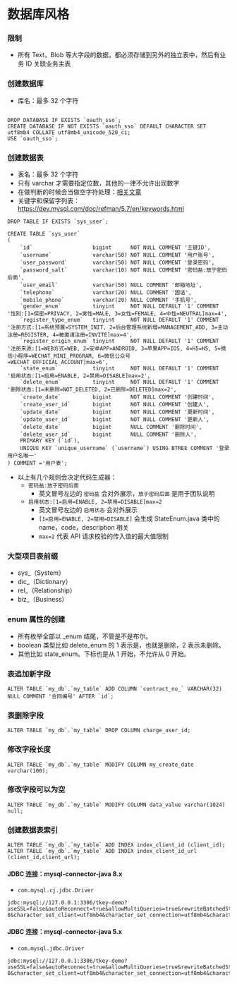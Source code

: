
# 数据库风格

### 限制

- 所有 Text，Blob 等大字段的数据，都必须存储到另外的独立表中，然后有业务 ID 关联业务主表


### 创建数据库

- 库名：最多 32 个字符

```

DROP DATABASE IF EXISTS `oauth_sso`;
CREATE DATABASE IF NOT EXISTS `oauth_sso` DEFAULT CHARACTER SET utf8mb4 COLLATE utf8mb4_unicode_520_ci;
USE `oauth_sso`;
```


### 创建数据表

- 表名：最多 32 个字符
- 只有 varchar 才需要指定位数，其他的一律不允许出现数字
- 在做判断的时候会当做空字符处理：[相关文章](https://blog.csdn.net/zcl_love_wx/article/details/78799719)
- 关键字和保留字列表：<https://dev.mysql.com/doc/refman/5.7/en/keywords.html>

```
DROP TABLE IF EXISTS `sys_user`;

CREATE TABLE `sys_user`
(
    `id`                   bigint      NOT NULL COMMENT '主键ID',
    `username`             varchar(50) NOT NULL COMMENT '用户账号',
    `user_password`        varchar(50) NOT NULL COMMENT '登录密码',
    `password_salt`        varchar(10) NOT NULL COMMENT '密码盐:放于密码后面',
    `user_email`           varchar(50) NULL COMMENT '邮箱地址',
    `telephone`            varchar(20) NULL COMMENT '固话',
    `mobile_phone`         varchar(20) NULL COMMENT '手机号',
    `gender_enum`          tinyint     NOT NULL DEFAULT '1' COMMENT '性别:[1=保密=PRIVACY, 2=男性=MALE, 3=女性=FEMALE, 4=中性=NEUTRAL]max=4',
    `register_type_enum`   tinyint     NOT NULL DEFAULT '1' COMMENT '注册方式:[1=系统预置=SYSTEM_INIT, 2=后台管理系统新增=MANAGEMENT_ADD, 3=主动注册=REGISTER, 4=被邀请注册=INVITE]max=4',
    `register_origin_enum` tinyint     NOT NULL DEFAULT '1' COMMENT '注册来源:[1=WEB方式=WEB, 2=安卓APP=ANDROID, 3=苹果APP=IOS, 4=H5=H5, 5=微信小程序=WECHAT_MINI_PROGRAM, 6=微信公众号=WECHAT_OFFICIAL_ACCOUNT]max=6',
    `state_enum`           tinyint     NOT NULL DEFAULT '1' COMMENT '启用状态:[1=启用=ENABLE, 2=禁用=DISABLE]max=2',
    `delete_enum`          tinyint     NOT NULL DEFAULT '1' COMMENT '删除状态:[1=未删除=NOT_DELETED, 2=已删除=DELETED]max=2',
    `create_date`          bigint      NOT NULL COMMENT '创建时间',
    `create_user_id`       bigint      NOT NULL COMMENT '创建人',
    `update_date`          bigint      NOT NULL COMMENT '更新时间',
    `update_user_id`       bigint      NOT NULL COMMENT '更新人',
    `delete_date`          bigint      NULL COMMENT '删除时间',
    `delete_user_id`       bigint      NULL COMMENT '删除人',
    PRIMARY KEY (`id`),
    UNIQUE KEY `unique_username` (`username`) USING BTREE COMMENT '登录用户名唯一'
) COMMENT ='用户表';
```

- 以上有几个规则会决定代码生成器：
    - `密码盐:放于密码后面`
        - 英文冒号左边的 `密码盐` 会对外展示，`放于密码后面` 是用于团队说明
    - `启用状态:[1=启用=ENABLE, 2=禁用=DISABLE]max=2`
        - 英文冒号左边的 `启用状态` 会对外展示
        - `[1=启用=ENABLE, 2=禁用=DISABLE]` 会生成 StateEnum.java 类中的 name，code，description 相关
        - `max=2` 代表 API 请求校验的传入值的最大值限制


### 大型项目表前缀

- sys_（System）
- dic_（Dictionary）
- rel_（Relationship）
- biz_（Business）


### enum 属性的创建

- 所有枚举全部以 _enum 结尾，不管是不是布尔。
- boolean 类型比如 delete_enum 的 1 表示是，也就是删除，2 表示未删除。
- 其他比如 state_enum。下标也是从 1 开始，不允许从 0 开始。


### 表追加新字段

```
ALTER TABLE `my_db`.`my_table` ADD COLUMN `contract_no_` VARCHAR(32) NULL COMMENT '合同编号' AFTER `id`;
```

### 表删除字段

```
ALTER TABLE `my_db`.`my_table` DROP COLUMN charge_user_id;
```

### 修改字段长度

```
ALTER TABLE `my_db`.`my_table` MODIFY COLUMN my_create_date varchar(100);
```

### 修改字段可以为空

```
ALTER TABLE `my_db`.`my_table` MODIFY COLUMN data_value varchar(1024) null;
```


### 创建数据表索引

```
ALTER TABLE `my_db`.`my_table` ADD INDEX index_client_id (client_id); 
ALTER TABLE `my_db`.`my_table` ADD INDEX index_client_id_url (client_id,client_url); 
```

#### JDBC 连接：mysql-connector-java 8.x

- `com.mysql.cj.jdbc.Driver`

```
jdbc:mysql://127.0.0.1:3306/tkey-demo?useSSL=false&autoReconnect=true&allowMultiQueries=true&rewriteBatchedStatements=true&serverTimezone=Asia/Shanghai&useUnicode=true&characterEncoding=UTF-8&character_set_client=utf8mb4&character_set_connection=utf8mb4&character_set_database=utf8mb4&character_set_results=utf8mb4&character_set_server=utf8mb4&character_set_system=utf8&character_set_filesystem=binary&collation_connection=utf8mb4_unicode_520_ci&collation_database=utf8mb4_unicode_520_ci&collation_server=utf8mb4_unicode_520_ci
```


#### JDBC 连接：mysql-connector-java 5.x

- `com.mysql.jdbc.Driver`

```
jdbc:mysql://127.0.0.1:3306/tkey-demo?useSSL=false&autoReconnect=true&allowMultiQueries=true&rewriteBatchedStatements=true&serverTimezone=UTC&useUnicode=true&characterEncoding=UTF-8&character_set_client=utf8mb4&character_set_connection=utf8mb4&character_set_database=utf8mb4&character_set_results=utf8mb4&character_set_server=utf8mb4&character_set_system=utf8&character_set_filesystem=binary&collation_connection=utf8mb4_unicode_520_ci&collation_database=utf8mb4_unicode_520_ci&collation_server=utf8mb4_unicode_520_ci
```

 